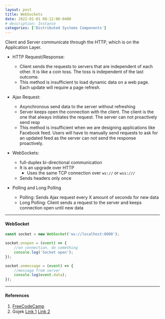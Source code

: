 ```yaml
---
layout: post
title: WebSockets
date: 2022-01-01 08:12:00-0400
# description: Instance
categories: ['Distributed Systems Components']
---
```


Client and Server communicate through the HTTP, which is on the Application Layer.

* HTTP Request/Response:
    * Client sends the requests to servers that are independent of each other. It is like a coin toss. The toss is independent of the last outcome.
    * This method is insufficient to load dynamic data on a web page. Each update will require a page refresh.

* Ajax Request:
    * Asynchronous send data to the server without refreshing
    * Server keeps open the connection with the client. The client is the one that always initiates the request. The server can not proactively send resp
    * This method is insufficient when we are designing applications like Facebook feed. Users will have to manually send requests to ask for an updated feed as the server can not send the response proactively.

* WebSockets:
    * full-duplex bi-directional communication
    * It is an upgrade over HTTP
        * Uses the same TCP connection over `ws://` or `wss:///`
    * Sends headers only once

* Polling and Long Polling
    * Polling: Sends Ajax request every X amount of seconds for new data
    * Long Polling: Client sends a request to the server and keeps connection open until new data

---

#### WebSocket


```js
const socket = new WebSocket('ws://localhost:8000');

socket.onopen = (event) => {
    //on connection, do something
    console.log('Socket open');
});

socket.onmessage = (event) => {
    //message from server
    console.log(event.data);
});

```



---

#### References

1. [FreeCodeCamp](https://www.youtube.com/watch?v=8ARodQ4Wlf4&ab_channel=freeCodeCamp.org)
2. Gojek [Link 1](https://blog.gojek.io/introducing-courier-the-information-superhighway-between-mobile-server/) [Link 2](https://www.gojek.io/blog/the-quest-for-a-message-broker-for-our-courier?utm_source=medium&utm_medium=blog&utm_campaign=blog_courierpart2)
